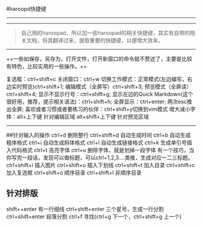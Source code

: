 #haroopd快捷键
***
_ _ _
>自己用的haroopad，所以加一些haroopad的相关快捷键，其实有自带的相关文档，将其翻译过来，提取重要的快捷键，以便增大效率。

_ _ _

++一些如保存，另存为，打开文件，打开新窗口的命令就不赘述了，主要是比较有特色，比较实用的一些操作。++

复选框：ctrl+shift+c
关闭窗口：ctrl+w
切换工作模式：正常模式(左边编写，右边实时预览)ctrl+shift+1;
			编辑模式（全屏写）ctrl+shift+3;
            预览模式（全屏读）ctrl+shift+4;
显示不显示行号：ctrl+shift+g;
显示左边的Quick Markdown(这个很好用，推荐，提示相关语法)：ctrl+shift+h;
全屏显示：ctrl+enter;
两次esc推出全屏;
喜欢或者习惯或者要练习的伙伴：ctrl+shift+y切换到vim模式
增大减小字体：alt+上下键 针对编辑区域
			alt+shift+上下键  针对预览区域
****
##针对输入的操作
ctrl+d 删除整行
ctrl+shift+d 自动生成时间
ctrl+b 自动生成粗体格式
ctrl+i 自动生成斜体格式
ctrl+l 自动生成链接格式
ctrl+k 生成单引号插入代码格式
ctrl+t 高亮字体
ctrl+u 删除字体，就是划掉一段字体
有一个技巧，当你写完一段话，发现可以做标题，可以ctrl+1,2,3....类推，生成对应一二三标题。
ctrl+shift+i 插入图片
ctrl+shift+u 插入下划线
ctrl+shift+t 加入目录
ctrl+shift+c 加入复选框
ctrl+shift+o 顺序目录
ctrl+shift+l 非顺序目录

## 针对排版
shift++enter 	有一行细线
ctrl+shift+enter    三个星号，生成一行分割
ctrl+shift+enter 段落分割
ctrl+f 寻找(ctrl+g 下一个，ctrl+shift+g 上一个)
